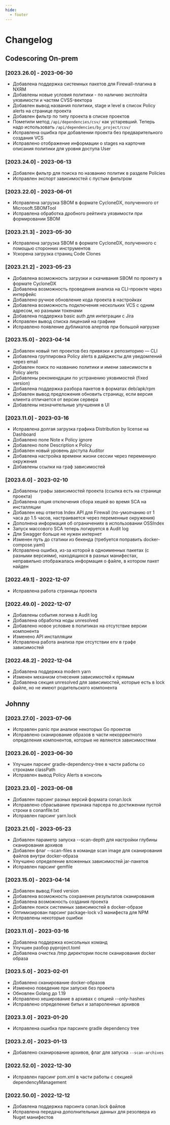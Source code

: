 ```yaml
---
hide:
  - footer
---
```

# Changelog

## Codescoring On-prem

### [2023.26.0] - 2023-06-30

- Добавлена поддержка системных пакетов для Firewall-плагина в NXRM
- Добавлены новые условия политики - по наличию эксплойта уязвимости и частям CVSS-вектора
- Добавлен вывод названия политики, stage и level в список Policy alerts на странице проекта
- Добавлен фильтр по типу проекта в списке проектов
- Пометили метод `/api/dependencies/csv/` как устаревший. Теперь надо использовать `/api/dependencies/by_project/csv/`
- Исправлена ошибка при добавлении проекта без предварительного создания VCS
- Исправлено отображение информации о stages на карточке описания политики для уровня доступа User


### [2023.24.0] - 2023-06-13

- Добавлен фильтр для поиска по названию политик в разделе Policies
- Исправлен экспорт зависимостей с пустым фильтром

### [2023.22.0] - 2023-06-01

- Исправлена загрузка SBOM в формате CycloneDX, полученного от Microsoft.SBOMTool
- Исправлена обработка дробного рейтинга уязвимости при формировании SBOM

### [2023.21.3] - 2023-05-30

- Исправлена загрузка SBOM в формате CycloneDX, полученного с помощью сторонних инструментов
- Ускорена загрузка страниц Code Clones

### [2023.21.2] - 2023-05-23

- Добавлена возможность загрузки и скачивания SBOM по проекту в формате CycloneDX
- Добавлена возможность проведения анализа на CLI-проекте через интерфейс
- Добавлено ручное обновление кода проекта в настройках
- Добавлена возможность подключения нескольких VCS с одним адресом, но разными токенами
- Добавлена поддержка basic auth для интеграции с Jira
- Исправлен вывод списка лицензий на графике
- Исправлено появление дубликатов алертов при большой нагрузке

### [2023.15.0] - 2023-04-14

- Добавлен новый тип проектов без привязки к репозиторию — CLI
- Добавлена группировка Policy alerts в дайджесты для уведомлений через email
- Добавлен поиск по названию политики и имени зависимости в Policy alerts
- Добавлены рекомендации по устранению уязвимостей (fixed version)
- Добавлена поддержка разбора пакетов в форматах deb/apk/rpm
- Добавлен вывод предложения обновить страницу, если версия клиента отличается от версии сервера
- Добавлены незначительные улучшения в UI

### [2023.11.0] - 2023-03-16

- Исправлена долгая загрузка графика Distribution by license на Dashboard
- Добавлено поле Note к Policy ignore
- Добавлено поле Description к Policy
- Добавлен новый уровень доступа Auditor
- Добавлена настройка времени жизни сессии через переменную окружения
- Добавлены ссылки на граф зависимостей

### [2023.6.0] - 2023-02-10

- Добавлены графы зависимостей проекта (ссылка есть на странице проекта)
- Добавлена опция отключения сбора хешей во время SCA на инсталляции
- Добавлен кеш ответов Index API для Firewall (по-умолчанию от 1 часа до 1.5 часов, настраивается через переменные окружения)
- Дополнена информация об ограничениях в использовании OSSIndex
- Запуск массового SCA теперь логируется в Audit log
- Для Swagger больше не нужен интернет
- Изменен путь до статики из бекенда (требуется поправить docker-compose.yaml)
- Исправлена ошибка, из-за которой в одноименных пакетах (с разными версиями), находящихся в разных манифестах, неправильно отображалась информация о файле, в котором пакет найден

### [2022.49.1] - 2022-12-07

- Исправлена работа страницы проекта

### [2022.49.0] - 2022-12-07

- Добавлены события логина в Audit log
- Добавлена обработка ноды unresolved
- Добавлено новое условие в политиках на отсутствие версии компонента
- Изменено API инсталляции
- Исправлена работа анализа при отсутствии env в графе зависимостей

### [2022.48.2] - 2022-12-04

- Добавлена поддержка modern yarn
- Изменен механизм отнесения зависимостей к прямым
- Добавлена секция unresolved для зависимостей, которые есть в lock файле, но не имеют родительского компонента

## Johnny

### [2023.27.0] - 2023-07-06

- Исправлен panic при анализе некоторых Go проектов
- Исправлено сканирование образов в части некорректного определения компонентов, которые не являются зависимостями

### [2023.26.0] - 2023-06-30

- Улучшен парсинг gradle-dependency-tree в части работы со строками classPath
- Исправлен вывод Policy Alerts в консоль

### [2023.23.0] - 2023-06-08

- Добавлен парсинг разных версий формата conan.lock 
- Исправлено сбрасывание признака парсера по достижении пустой строки в conanfile.txt
- Исправлен парсинг yarn.lock 

### [2023.21.0] - 2023-05-23

- Добавлен параметр запуска --scan-depth для настройки глубины сканирования архивов
- Добавлен флаг --scan-files в команде scan image для сканирования файлов внутри docker-образа
- Улучшено определение вложенных зависимостей jar-пакетов
- Исправлен парсинг gemfile

### [2023.15.0] - 2023-04-14

- Добавлен вывод Fixed version
- Добавлена возможность сохранения результатов сканирования
- Добавлена возможность создания проекта
- Добавлен поиск системных зависимостей в docker-образе
- Оптимизирован парсинг package-lock v3 манифеста для NPM
- Исправлены некоторые ошибки

### [2023.11.0] - 2023-03-16

- Добавлена поддержка консольных команд
- Улучшен разбор pyproject.toml
- Добавлена очистка /tmp директории после сканирования docker образа

### [2023.5.0] - 2023-02-01

- Добавлено сканирование docker-образов
- Изменено поведение при запуске без проекта
- Обновлен Golang до 1.19
- Исправлено хеширование в архивах с опцией --only-hashes
- Исправлено определение битых и запароленных архивов


### [2023.3.0] - 2023-01-20

- Исправлена ошибка при парсинге gradle dependency tree

### [2023.2.0] - 2023-01-13

- Добавлено сканирование архивов, флаг для запуска `--scan-archives`


### [2022.52.0] - 2022-12-30

- Исправлен парсинг pom.xml в части работы с секцией dependencyManagement

### [2022.50.0] - 2022-12-12

- Добавлена поддержка парсинга conan.lock файлов
- Исправлена передача дополнительных данных для резолвера из Nuget манифестов


